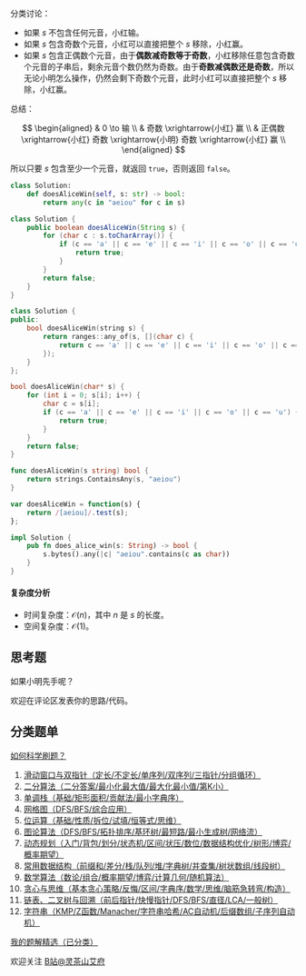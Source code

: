 分类讨论：

- 如果 $s$ 不包含任何元音，小红输。
- 如果 $s$ 包含奇数个元音，小红可以直接把整个 $s$ 移除，小红赢。
- 如果 $s$ 包含正偶数个元音，由于**偶数减奇数等于奇数**，小红移除任意包含奇数个元音的子串后，剩余元音个数仍然为奇数。由于**奇数减偶数还是奇数**，所以无论小明怎么操作，仍然会剩下奇数个元音，此时小红可以直接把整个 $s$ 移除，小红赢。

总结：

$$
\begin{aligned}
& 0 \to 输 \\
& 奇数 \xrightarrow{小红} 赢 \\
& 正偶数 \xrightarrow{小红} 奇数 \xrightarrow{小明} 奇数 \xrightarrow{小红} 赢 \\
\end{aligned}
$$

所以只要 $s$ 包含至少一个元音，就返回 $\texttt{true}$，否则返回 $\texttt{false}$。

```py [sol-Python3]
class Solution:
    def doesAliceWin(self, s: str) -> bool:
        return any(c in "aeiou" for c in s)
```

```java [sol-Java]
class Solution {
    public boolean doesAliceWin(String s) {
        for (char c : s.toCharArray()) {
            if (c == 'a' || c == 'e' || c == 'i' || c == 'o' || c == 'u') {
                return true;
            }
        }
        return false;
    }
}
```

```cpp [sol-C++]
class Solution {
public:
    bool doesAliceWin(string s) {
        return ranges::any_of(s, [](char c) {
            return c == 'a' || c == 'e' || c == 'i' || c == 'o' || c == 'u';
        });
    }
};
```

```c [sol-C]
bool doesAliceWin(char* s) {
    for (int i = 0; s[i]; i++) {
        char c = s[i];
        if (c == 'a' || c == 'e' || c == 'i' || c == 'o' || c == 'u') {
            return true;
        }
    }
    return false;
}
```

```go [sol-Go]
func doesAliceWin(s string) bool {
	return strings.ContainsAny(s, "aeiou")
}
```

```js [sol-JavaScript]
var doesAliceWin = function(s) {
    return /[aeiou]/.test(s);
};
```

```rust [sol-Rust]
impl Solution {
    pub fn does_alice_win(s: String) -> bool {
        s.bytes().any(|c| "aeiou".contains(c as char))
    }
}
```

#### 复杂度分析

- 时间复杂度：$\mathcal{O}(n)$，其中 $n$ 是 $s$ 的长度。
- 空间复杂度：$\mathcal{O}(1)$。

## 思考题

如果小明先手呢？

欢迎在评论区发表你的思路/代码。

## 分类题单

[如何科学刷题？](https://leetcode.cn/circle/discuss/RvFUtj/)

1. [滑动窗口与双指针（定长/不定长/单序列/双序列/三指针/分组循环）](https://leetcode.cn/circle/discuss/0viNMK/)
2. [二分算法（二分答案/最小化最大值/最大化最小值/第K小）](https://leetcode.cn/circle/discuss/SqopEo/)
3. [单调栈（基础/矩形面积/贡献法/最小字典序）](https://leetcode.cn/circle/discuss/9oZFK9/)
4. [网格图（DFS/BFS/综合应用）](https://leetcode.cn/circle/discuss/YiXPXW/)
5. [位运算（基础/性质/拆位/试填/恒等式/思维）](https://leetcode.cn/circle/discuss/dHn9Vk/)
6. [图论算法（DFS/BFS/拓扑排序/基环树/最短路/最小生成树/网络流）](https://leetcode.cn/circle/discuss/01LUak/)
7. [动态规划（入门/背包/划分/状态机/区间/状压/数位/数据结构优化/树形/博弈/概率期望）](https://leetcode.cn/circle/discuss/tXLS3i/)
8. [常用数据结构（前缀和/差分/栈/队列/堆/字典树/并查集/树状数组/线段树）](https://leetcode.cn/circle/discuss/mOr1u6/)
9. [数学算法（数论/组合/概率期望/博弈/计算几何/随机算法）](https://leetcode.cn/circle/discuss/IYT3ss/)
10. [贪心与思维（基本贪心策略/反悔/区间/字典序/数学/思维/脑筋急转弯/构造）](https://leetcode.cn/circle/discuss/g6KTKL/)
11. [链表、二叉树与回溯（前后指针/快慢指针/DFS/BFS/直径/LCA/一般树）](https://leetcode.cn/circle/discuss/K0n2gO/)
12. [字符串（KMP/Z函数/Manacher/字符串哈希/AC自动机/后缀数组/子序列自动机）](https://leetcode.cn/circle/discuss/SJFwQI/)

[我的题解精选（已分类）](https://github.com/EndlessCheng/codeforces-go/blob/master/leetcode/SOLUTIONS.md)

欢迎关注 [B站@灵茶山艾府](https://space.bilibili.com/206214)
